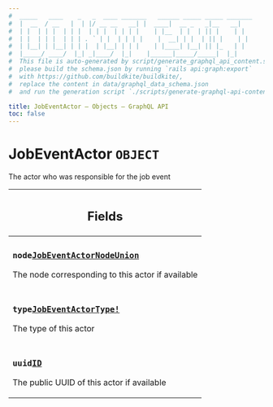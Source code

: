 ```yaml
---
#  _____   ____    _   _  ____ _______   ______ _____ _____ _______
#  |  __  / __   |  | |/ __ __   __| |  ____|  __ _   _|__   __|
#  | |  | | |  | | |  | | |  | | | |    | |__  | |  | || |    | |
#  | |  | | |  | | | . ` | |  | | | |    |  __| | |  | || |    | |
#  | |__| | |__| | | |  | |__| | | |    | |____| |__| || |_   | |
#  |_____/ ____/  |_| _|____/  |_|    |______|_____/_____|  |_|
#  This file is auto-generated by script/generate_graphql_api_content.sh,
#  please build the schema.json by running `rails api:graph:export`
#  with https://github.com/buildkite/buildkite/,
#  replace the content in data/graphql_data_schema.json
#  and run the generation script `./scripts/generate-graphql-api-content.sh`.

title: JobEventActor – Objects – GraphQL API
toc: false
---
```

<!-- vale off -->
<h1 class="has-pills" data-algolia-exclude>
  JobEventActor
  <span class="pill pill--object pill--normal-case pill--large"><code>OBJECT</code></span>
</h1>
<!-- vale on -->


The actor who was responsible for the job event

<table class="responsive-table responsive-table--single-column-rows">
  <thead>
    <th>
      <h2 data-algolia-exclude>Fields</h2>
    </th>
  </thead>
  <tbody>
    <tr><td><h3 class="is-small has-pills"><code>node</code><a href="/docs/apis/graphql/schemas/union/jobeventactornodeunion" class="pill pill--union pill--normal-case pill--medium" title="Go to UNION JobEventActorNodeUnion"><code>JobEventActorNodeUnion</code></a></h3><p>The node corresponding to this actor if available</p></td></tr><tr><td><h3 class="is-small has-pills"><code>type</code><a href="/docs/apis/graphql/schemas/enum/jobeventactortype" class="pill pill--enum pill--normal-case pill--medium" title="Go to ENUM JobEventActorType"><code>JobEventActorType!</code></a></h3><p>The type of this actor</p></td></tr><tr><td><h3 class="is-small has-pills"><code>uuid</code><a href="/docs/apis/graphql/schemas/scalar/id" class="pill pill--scalar pill--normal-case pill--medium" title="Go to SCALAR ID"><code>ID</code></a></h3><p>The public UUID of this actor if available</p></td></tr>
  </tbody>
</table>
